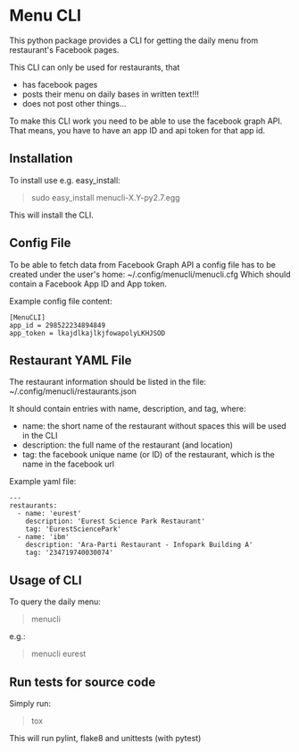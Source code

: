 Menu CLI
============

This python package provides a CLI for getting the daily menu from
restaurant's Facebook pages.

This CLI can only be used for restaurants, that
* has facebook pages
* posts their menu on daily bases in written text!!!
* does not post other things...

To make this CLI work you need to be able to use the facebook graph API.
That means, you have to have an app ID and api token for that app id.


Installation
------------

To install use e.g. easy_install:

> sudo easy_install menucli-X.Y-py2.7.egg

This will install the CLI.


Config File
-----------

To be able to fetch data from Facebook Graph API a config file has to be
created under the user's home: ~/.config/menucli/menucli.cfg
Which should contain a Facebook App ID and App token.

Example config file content:

`[MenuCLI]`  
`app_id = 298522234894849`  
`app_token = lkajdlkajlkjfowapolyLKHJSOD`  


Restaurant YAML File
--------------------

The restaurant information should be listed in the file: 
~/.config/menucli/restaurants.json

It should contain entries with name, description, and tag, where:
* name: the short name of the restaurant without spaces
  this will be used in the CLI
* description: the full name of the restaurant (and location)
* tag: the facebook unique name (or ID) of the restaurant, which is the name in
  the facebook url

Example yaml file:

    ---
    restaurants:
      - name: 'eurest'
        description: 'Eurest Science Park Restaurant'
        tag: 'EurestSciencePark'
      - name: 'ibm'
        description: 'Ara-Parti Restaurant - Infopark Building A'
        tag: '234719740030074'



Usage of CLI
------------

To query the daily menu:

> menucli <restaurant name>

e.g.:

> menucli eurest
 

Run tests for source code
-------------------------

Simply run:

> tox

This will run pylint, flake8 and unittests (with pytest)

